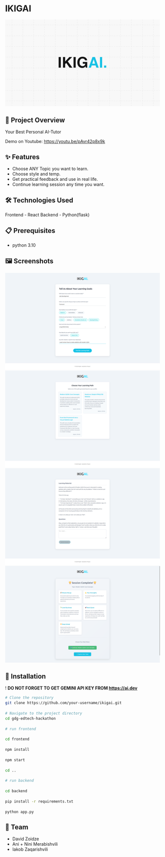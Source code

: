 # IKIGAI

![Logo](images/logo.jpg)

## 🚀 Project Overview

Your Best Personal AI-Tutor

Demo on Youtube: https://youtu.be/pAvr42p8x9k

## ✨ Features

- Choose ANY Topic you want to learn.
- Choose style and temp.
- Get practical feedback and use in real life.
- Continue learning session any time you want.

## 🛠️ Technologies Used

Frontend - React
Backend - Python(flask)

## 📋 Prerequisites

- python 3.10

## 🖼 Screenshots

![Main Page](images/FirstPage.png)
![Second Page](images/secondpage.png)
![Second Page](images/thirdpage.png)
![Second Page](images/resultspage.png)

## 🔧 Installation

! **DO NOT FORGET TO GET GEMINI API KEY FROM https://ai.dev**

```bash
# Clone the repository
git clone https://github.com/your-username/ikigai.git

# Navigate to the project directory
cd gdg-edtech-hackathon

# run frontend

cd frontend

npm install

npm start

cd ..

# run backend

cd backend

pip install -r requirements.txt

python app.py
```

## 👥 Team

- David Zoidze
- Ani + Nini Merabishvili
- Iakob Zaqarishvili
